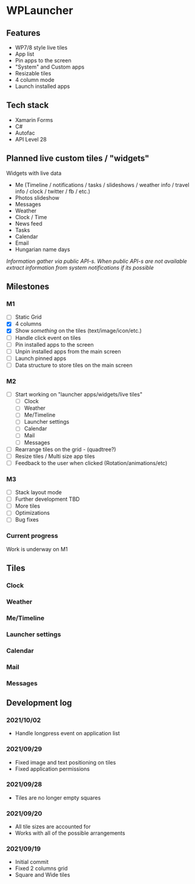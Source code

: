 # WPLauncher

## Features

- WP7/8 style live tiles
- App list
- Pin apps to the screen
- "System" and Custom apps
- Resizable tiles
- 4 column mode
- Launch installed apps

## Tech stack
- Xamarin Forms
- C#
- Autofac
- API Level 28

## Planned live custom tiles / "widgets"

Widgets with live data

- Me (Timeline / notifications / tasks / slideshows / weather info / travel info / clock / twitter / fb / etc.)
- Photos slideshow
- Messages
- Weather
- Clock / Time
- News feed
- Tasks
- Calendar
- Email
- Hungarian name days

*Information gather via public API-s. When public API-s are not available extract information from system notifications if its possible* 

## Milestones

### M1

- [ ] Static Grid
- [x] 4 columns
- [x] Show *something* on the tiles (text/image/icon/etc.)
- [ ] Handle click event on tiles
- [ ] Pin installed apps to the screen
- [ ] Unpin installed apps from the main screen
- [ ] Launch pinned apps
- [ ] Data structure to store tiles on the main screen

### M2

- [ ] Start working on "launcher apps/widgets/live tiles"
    - [ ] Clock
    - [ ] Weather
    - [ ] Me/Timeline
    - [ ] Launcher settings
    - [ ] Calendar
    - [ ] Mail
    - [ ] Messages
- [ ] Rearrange tiles on the grid - (quadtree?)
- [ ] Resize tiles / Multi size app tiles
- [ ] Feedback to the user when clicked (Rotation/animations/etc)

### M3 

- [ ] Stack layout mode
- [ ] Further development TBD
- [ ] More tiles
- [ ] Optimizations
- [ ] Bug fixes

### Current progress

Work is underway on M1

## Tiles

### Clock
### Weather
### Me/Timeline
### Launcher settings
### Calendar
### Mail
### Messages



## Development log

### 2021/10/02

- Handle longpress event on application list

### 2021/09/29

- Fixed image and text positioning on tiles
- Fixed application permissions

### 2021/09/28

- Tiles are no longer empty squares

### 2021/09/20

- All tile sizes are accounted for
- Works with all of the possible arrangements

### 2021/09/19

- Initial commit
- Fixed 2 columns grid
- Square and Wide tiles